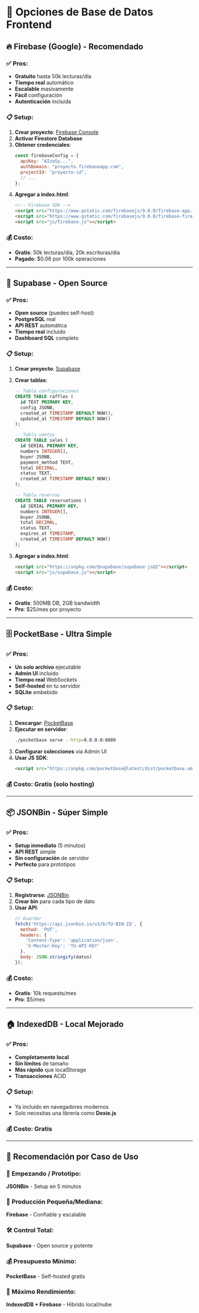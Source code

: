 # 💾 Opciones de Base de Datos Frontend

## 🔥 Firebase (Google) - Recomendado

### ✅ Pros:
- **Gratuito** hasta 50k lecturas/día
- **Tiempo real** automático
- **Escalable** masivamente
- **Fácil** configuración
- **Autenticación** incluida

### 📋 Setup:
1. **Crear proyecto**: [Firebase Console](https://console.firebase.google.com)
2. **Activar Firestore Database**
3. **Obtener credenciales**:
   ```javascript
   const firebaseConfig = {
     apiKey: "AIzaSy...",
     authDomain: "proyecto.firebaseapp.com",
     projectId: "proyecto-id",
     // ...
   };
   ```
4. **Agregar a index.html**:
   ```html
   <!-- Firebase SDK -->
   <script src="https://www.gstatic.com/firebasejs/9.0.0/firebase-app.js"></script>
   <script src="https://www.gstatic.com/firebasejs/9.0.0/firebase-firestore.js"></script>
   <script src="js/firebase.js"></script>
   ```

### 💰 Costo: 
- **Gratis**: 50k lecturas/día, 20k escrituras/día
- **Pagado**: $0.06 por 100k operaciones

---

## 🚀 Supabase - Open Source

### ✅ Pros:
- **Open source** (puedes self-host)
- **PostgreSQL** real
- **API REST** automática
- **Tiempo real** incluido
- **Dashboard SQL** completo

### 📋 Setup:
1. **Crear proyecto**: [Supabase](https://supabase.com)
2. **Crear tablas**:
   ```sql
   -- Tabla configuraciones
   CREATE TABLE raffles (
     id TEXT PRIMARY KEY,
     config JSONB,
     created_at TIMESTAMP DEFAULT NOW(),
     updated_at TIMESTAMP DEFAULT NOW()
   );
   
   -- Tabla ventas
   CREATE TABLE sales (
     id SERIAL PRIMARY KEY,
     numbers INTEGER[],
     buyer JSONB,
     payment_method TEXT,
     total DECIMAL,
     status TEXT,
     created_at TIMESTAMP DEFAULT NOW()
   );
   
   -- Tabla reservas
   CREATE TABLE reservations (
     id SERIAL PRIMARY KEY,
     numbers INTEGER[],
     buyer JSONB,
     total DECIMAL,
     status TEXT,
     expires_at TIMESTAMP,
     created_at TIMESTAMP DEFAULT NOW()
   );
   ```

3. **Agregar a index.html**:
   ```html
   <script src="https://unpkg.com/@supabase/supabase-js@2"></script>
   <script src="js/supabase.js"></script>
   ```

### 💰 Costo: 
- **Gratis**: 500MB DB, 2GB bandwidth
- **Pro**: $25/mes por proyecto

---

## 🗄️ PocketBase - Ultra Simple

### ✅ Pros:
- **Un solo archivo** ejecutable
- **Admin UI** incluido
- **Tiempo real** WebSockets
- **Self-hosted** en tu servidor
- **SQLite** embebido

### 📋 Setup:
1. **Descargar**: [PocketBase](https://pocketbase.io)
2. **Ejecutar en servidor**:
   ```bash
   ./pocketbase serve --http=0.0.0.0:8080
   ```
3. **Configurar colecciones** via Admin UI
4. **Usar JS SDK**:
   ```html
   <script src="https://unpkg.com/pocketbase@latest/dist/pocketbase.umd.js"></script>
   ```

### 💰 Costo: **Gratis** (solo hosting)

---

## 📦 JSONBin - Súper Simple

### ✅ Pros:
- **Setup inmediato** (5 minutos)
- **API REST** simple
- **Sin configuración** de servidor
- **Perfecto** para prototipos

### 📋 Setup:
1. **Registrarse**: [JSONBin](https://jsonbin.io)
2. **Crear bin** para cada tipo de dato
3. **Usar API**:
   ```javascript
   // Guardar
   fetch('https://api.jsonbin.io/v3/b/TU-BIN-ID', {
     method: 'PUT',
     headers: {
       'Content-Type': 'application/json',
       'X-Master-Key': 'TU-API-KEY'
     },
     body: JSON.stringify(datos)
   });
   ```

### 💰 Costo: 
- **Gratis**: 10k requests/mes
- **Pro**: $5/mes

---

## 🏠 IndexedDB - Local Mejorado

### ✅ Pros:
- **Completamente local**
- **Sin límites** de tamaño
- **Más rápido** que localStorage
- **Transacciones** ACID

### 📋 Setup:
- Ya incluido en navegadores modernos
- Solo necesitas una librería como **Dexie.js**

### 💰 Costo: **Gratis**

---

## 🎯 Recomendación por Caso de Uso

### 🔰 **Empezando / Prototipo**:
**JSONBin** - Setup en 5 minutos

### 🏢 **Producción Pequeña/Mediana**:
**Firebase** - Confiable y escalable

### 🛠️ **Control Total**:
**Supabase** - Open source y potente

### 💰 **Presupuesto Mínimo**:
**PocketBase** - Self-hosted gratis

### 🚀 **Máximo Rendimiento**:
**IndexedDB + Firebase** - Híbrido local/nube